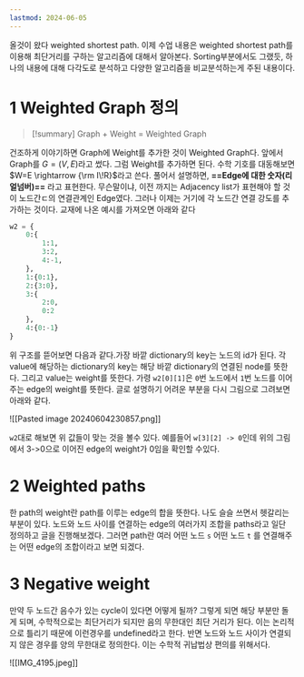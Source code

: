 ```yaml
---
lastmod: 2024-06-05
---
```

올것이 왔다 weighted shortest path. 이제 수업 내용은 weighted shortest path를 이용해 최단거리를 구하는 알고리즘에 대해서 알아본다. Sorting부분에서도 그랬듯, 하나의 내용에 대해 다각도로 분석하고 다양한 알고리즘을 비교분석하는게 주된 내용이다.

# 1 Weighted Graph 정의
> [!summary]
> Graph + Weight = Weighted Graph

건조하게 이야기하면 Graph에 Weight를 추가한 것이 Weighted Graph다. 앞에서 Graph를 $G=(V,E)$라고 썼다. 그럼 Weight를 추가하면 된다. 수학 기호를 대동해보면 $W=E \rightarrow {\rm I\!R}$라고 쓴다. 풀어서 설명하면, **==Edge에 대한 숫자(리얼넘버)==** 라고 표현한다. 무슨말이냐, 이전 까지는 Adjacency list가 표현해야 할 것이 노드간ㄷ의 연결관계인 Edge였다. 그러나 이제는 거기에 각 노드간 연결 강도를 추가하는 것이다. 교재에 나온 예시를 가져오면 아래와 같다

```python
w2 = {
	0:{
		1:1,
		3:2,
		4:-1,
	},
	1:{0:1},
	2:{3:0},
	3:{
		2:0,
		0:2
	},
	4:{0:-1}
}
```

위 구조를 뜯어보면 다음과 같다.가장 바깥 dictionary의 key는 노드의 id가 된다. 각 value에 해당하는 dictionary의 key는 해당 바깥 dictionary의 연결된 node를 뜻한다. 그리고 value는 weight를 뜻한다. 가령 `w2[0][1]`은 `0`번 노드에서 `1`번 노드를 이어주는 edge의 weight를 뜻한다. 글로 설명하기 어려운 부분을 다시 그림으로 그려보면 아래와 같다.

![[Pasted image 20240604230857.png]]

`w2`대로 해보면 위 값들이 맞는 것을 볼수 있다. 예를들어 `w[3][2] -> 0`인데 위의 그림에서 3->0으로 이어진 edge의 weight가 0임을 확인할 수있다.

# 2 Weighted paths
한 path의 weight란 path를 이루는 edge의 합을 뜻한다. 나도 슬슬 쓰면서 헷갈리는 부분이 있다. 노드와 노드 사이를 연결하는 edge의 여러가지 조합을 paths라고 일단 정의하고 글을 진행해보겠다. 그러면 path란 여러 어떤 노드 `s` 어떤 노드 `t` 를 연결해주는 어떤 edge의 조합이라고 보면 되겠다. 

# 3 Negative weight
만약 두 노드간 음수가 있는 cycle이 있다면 어떻게 될까? 그렇게 되면 해당 부분만 돌게 되며, 수학적으로는 최단거리가 되지만 음의 무한대인 최단 거리가 된다. 이는 논리적으로 틀리기 때문에 이런경우를 undefined라고 한다. 반면 노드와 노드 사이가 연결되지 않은 경우를 양의 무한대로 정의한다. 이는 수학적 귀납법상 편의를 위해서다.

![[IMG_4195.jpeg]]
